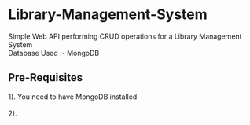 # Library-Management-System
Simple Web API performing CRUD operations for a Library Management System
<br>
Database Used :- MongoDB

## Pre-Requisites

1). You need to have MongoDB installed 
<br><br>
2). 
